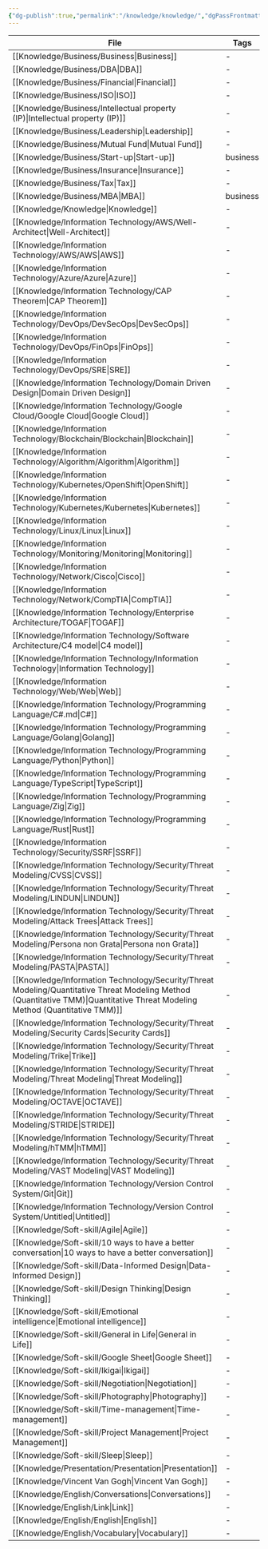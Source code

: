 ```yaml
---
{"dg-publish":true,"permalink":"/knowledge/knowledge/","dgPassFrontmatter":true,"noteIcon":"📝"}
---
```



| File                                                                                                                                                                            | Tags     |
| ------------------------------------------------------------------------------------------------------------------------------------------------------------------------------- | -------- |
| [[Knowledge/Business/Business\|Business]]                                                                                                                                    | \-       |
| [[Knowledge/Business/DBA\|DBA]]                                                                                                                                              | \-       |
| [[Knowledge/Business/Financial\|Financial]]                                                                                                                                  | \-       |
| [[Knowledge/Business/ISO\|ISO]]                                                                                                                                              | \-       |
| [[Knowledge/Business/Intellectual property (IP)\|Intellectual property (IP)]]                                                                                                | \-       |
| [[Knowledge/Business/Leadership\|Leadership]]                                                                                                                                | \-       |
| [[Knowledge/Business/Mutual Fund\|Mutual Fund]]                                                                                                                              | \-       |
| [[Knowledge/Business/Start-up\|Start-up]]                                                                                                                                    | business |
| [[Knowledge/Business/Insurance\|Insurance]]                                                                                                                                  | \-       |
| [[Knowledge/Business/Tax\|Tax]]                                                                                                                                              | \-       |
| [[Knowledge/Business/MBA\|MBA]]                                                                                                                                              | business |
| [[Knowledge/Knowledge\|Knowledge]]                                                                                                                                           | \-       |
| [[Knowledge/Information Technology/AWS/Well-Architect\|Well-Architect]]                                                                                                      | \-       |
| [[Knowledge/Information Technology/AWS/AWS\|AWS]]                                                                                                                            | \-       |
| [[Knowledge/Information Technology/Azure/Azure\|Azure]]                                                                                                                      | \-       |
| [[Knowledge/Information Technology/CAP Theorem\|CAP Theorem]]                                                                                                                | \-       |
| [[Knowledge/Information Technology/DevOps/DevSecOps\|DevSecOps]]                                                                                                             | \-       |
| [[Knowledge/Information Technology/DevOps/FinOps\|FinOps]]                                                                                                                   | \-       |
| [[Knowledge/Information Technology/DevOps/SRE\|SRE]]                                                                                                                         | \-       |
| [[Knowledge/Information Technology/Domain Driven Design\|Domain Driven Design]]                                                                                              | \-       |
| [[Knowledge/Information Technology/Google Cloud/Google Cloud\|Google Cloud]]                                                                                                 | \-       |
| [[Knowledge/Information Technology/Blockchain/Blockchain\|Blockchain]]                                                                                                       | \-       |
| [[Knowledge/Information Technology/Algorithm/Algorithm\|Algorithm]]                                                                                                          | \-       |
| [[Knowledge/Information Technology/Kubernetes/OpenShift\|OpenShift]]                                                                                                         | \-       |
| [[Knowledge/Information Technology/Kubernetes/Kubernetes\|Kubernetes]]                                                                                                       | \-       |
| [[Knowledge/Information Technology/Linux/Linux\|Linux]]                                                                                                                      | \-       |
| [[Knowledge/Information Technology/Monitoring/Monitoring\|Monitoring]]                                                                                                       | \-       |
| [[Knowledge/Information Technology/Network/Cisco\|Cisco]]                                                                                                                    | \-       |
| [[Knowledge/Information Technology/Network/CompTIA\|CompTIA]]                                                                                                                | \-       |
| [[Knowledge/Information Technology/Enterprise Architecture/TOGAF\|TOGAF]]                                                                                                    | \-       |
| [[Knowledge/Information Technology/Software Architecture/C4 model\|C4 model]]                                                                                                | \-       |
| [[Knowledge/Information Technology/Information Technology\|Information Technology]]                                                                                          | \-       |
| [[Knowledge/Information Technology/Web/Web\|Web]]                                                                                                                            | \-       |
| [[Knowledge/Information Technology/Programming Language/C#.md\|C#]]                                                                                                             | \-       |
| [[Knowledge/Information Technology/Programming Language/Golang\|Golang]]                                                                                                     | \-       |
| [[Knowledge/Information Technology/Programming Language/Python\|Python]]                                                                                                     | \-       |
| [[Knowledge/Information Technology/Programming Language/TypeScript\|TypeScript]]                                                                                             | \-       |
| [[Knowledge/Information Technology/Programming Language/Zig\|Zig]]                                                                                                           | \-       |
| [[Knowledge/Information Technology/Programming Language/Rust\|Rust]]                                                                                                         | \-       |
| [[Knowledge/Information Technology/Security/SSRF\|SSRF]]                                                                                                                     | \-       |
| [[Knowledge/Information Technology/Security/Threat Modeling/CVSS\|CVSS]]                                                                                                     | \-       |
| [[Knowledge/Information Technology/Security/Threat Modeling/LINDUN\|LINDUN]]                                                                                                 | \-       |
| [[Knowledge/Information Technology/Security/Threat Modeling/Attack Trees\|Attack Trees]]                                                                                     | \-       |
| [[Knowledge/Information Technology/Security/Threat Modeling/Persona non Grata\|Persona non Grata]]                                                                           | \-       |
| [[Knowledge/Information Technology/Security/Threat Modeling/PASTA\|PASTA]]                                                                                                   | \-       |
| [[Knowledge/Information Technology/Security/Threat Modeling/Quantitative Threat Modeling Method (Quantitative TMM)\|Quantitative Threat Modeling Method (Quantitative TMM)]] | \-       |
| [[Knowledge/Information Technology/Security/Threat Modeling/Security Cards\|Security Cards]]                                                                                 | \-       |
| [[Knowledge/Information Technology/Security/Threat Modeling/Trike\|Trike]]                                                                                                   | \-       |
| [[Knowledge/Information Technology/Security/Threat Modeling/Threat Modeling\|Threat Modeling]]                                                                               | \-       |
| [[Knowledge/Information Technology/Security/Threat Modeling/OCTAVE\|OCTAVE]]                                                                                                 | \-       |
| [[Knowledge/Information Technology/Security/Threat Modeling/STRIDE\|STRIDE]]                                                                                                 | \-       |
| [[Knowledge/Information Technology/Security/Threat Modeling/hTMM\|hTMM]]                                                                                                     | \-       |
| [[Knowledge/Information Technology/Security/Threat Modeling/VAST Modeling\|VAST Modeling]]                                                                                   | \-       |
| [[Knowledge/Information Technology/Version Control System/Git\|Git]]                                                                                                         | \-       |
| [[Knowledge/Information Technology/Version Control System/Untitled\|Untitled]]                                                                                               | \-       |
| [[Knowledge/Soft-skill/Agile\|Agile]]                                                                                                                                        | \-       |
| [[Knowledge/Soft-skill/10 ways to have a better conversation\|10 ways to have a better conversation]]                                                                        | \-       |
| [[Knowledge/Soft-skill/Data-Informed Design\|Data-Informed Design]]                                                                                                          | \-       |
| [[Knowledge/Soft-skill/Design Thinking\|Design Thinking]]                                                                                                                    | \-       |
| [[Knowledge/Soft-skill/Emotional intelligence\|Emotional intelligence]]                                                                                                      | \-       |
| [[Knowledge/Soft-skill/General in Life\|General in Life]]                                                                                                                    | \-       |
| [[Knowledge/Soft-skill/Google Sheet\|Google Sheet]]                                                                                                                          | \-       |
| [[Knowledge/Soft-skill/Ikigai\|Ikigai]]                                                                                                                                      | \-       |
| [[Knowledge/Soft-skill/Negotiation\|Negotiation]]                                                                                                                            | \-       |
| [[Knowledge/Soft-skill/Photography\|Photography]]                                                                                                                            | \-       |
| [[Knowledge/Soft-skill/Time-management\|Time-management]]                                                                                                                    | \-       |
| [[Knowledge/Soft-skill/Project Management\|Project Management]]                                                                                                              | \-       |
| [[Knowledge/Soft-skill/Sleep\|Sleep]]                                                                                                                                        | \-       |
| [[Knowledge/Presentation/Presentation\|Presentation]]                                                                                                                        | \-       |
| [[Knowledge/Vincent Van Gogh\|Vincent Van Gogh]]                                                                                                                             | \-       |
| [[Knowledge/English/Conversations\|Conversations]]                                                                                                                           | \-       |
| [[Knowledge/English/Link\|Link]]                                                                                                                                             | \-       |
| [[Knowledge/English/English\|English]]                                                                                                                                       | \-       |
| [[Knowledge/English/Vocabulary\|Vocabulary]]                                                                                                                                 | \-       |

